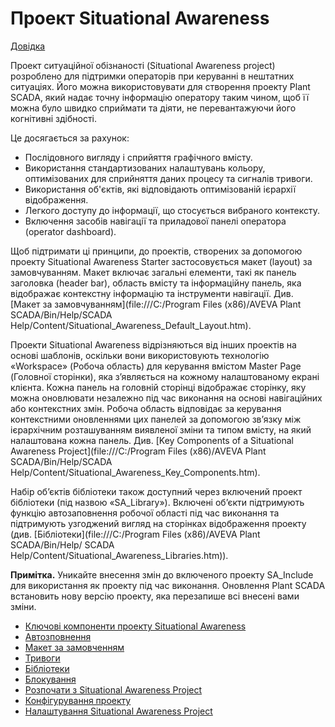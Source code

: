 # Проект Situational Awareness

[Довідка](file:///C:/Program%20Files%20(x86)/AVEVA%20Plant%20SCADA/Bin/Help/SCADA%20Help/Content/Situational_Awareness_Projects.htm)

Проект ситуаційної обізнаності (Situational Awareness project) розроблено для підтримки операторів при  керуванні в нештатних ситуаціях. Його можна використовувати для створення проекту Plant SCADA, який надає точну інформацію оператору таким чином, щоб її можна було швидко сприймати та діяти, не перевантажуючи його когнітивні здібності.

Це досягається за рахунок:

- Послідовного вигляду і сприйяття графічного вмісту.
- Використання стандартизованих налаштувань кольору, оптимізованих для сприйняття даних процесу та сигналів тривоги.
- Використання об'єктів, які відповідають оптимізованій ієрархії відображення.
- Легкого доступу до інформації, що стосується вибраного контексту.
- Включення засобів навігації та приладової панелі оператора (operator dashboard).

Щоб підтримати ці принципи, до проектів, створених за допомогою проекту Situational Awareness Starter застосовується макет (layout) за замовчуванням. Макет включає загальні елементи, такі як панель заголовка (header bar), область вмісту та інформаційну панель, яка відображає контекстну інформацію та інструменти навігації. Див. [Макет за замовчуванням](file:///C:/Program Files (x86)/AVEVA Plant SCADA/Bin/Help/SCADA Help/Content/Situational_Awareness_Default_Layout.htm).

Проекти Situational Awareness відрізняються від інших проектів на основі шаблонів, оскільки вони використовують технологію «Workspace» (Робоча область) для керування вмістом Master Page (Головної сторінки), яка з’являється на кожному налаштованому екрані клієнта. Кожна панель на головній сторінці відображає сторінку, яку можна оновлювати незалежно під час виконання на основі навігаційних або контекстних змін. Робоча область відповідає за керування контекстними оновленнями цих панелей за допомогою зв’язку між ієрархічним розташуванням виявленої зміни та типом вмісту, на який налаштована кожна панель. Див. [Key Components of a Situational Awareness Project](file:///C:/Program Files (x86)/AVEVA Plant SCADA/Bin/Help/SCADA Help/Content/Situational_Awareness_Key_Components.htm).

Набір об’єктів бібліотеки також доступний через включений проект бібліотеки (під назвою «SA_Library»). Включені об’єкти підтримують функцію автозаповнення робочої області під час виконання та підтримують узгоджений вигляд на сторінках відображення проекту (див. [Бібліотеки](file:///C:/Program Files (x86)/AVEVA Plant SCADA/Bin/Help/ SCADA Help/Content/Situational_Awareness_Libraries.htm)).

**Примітка.** Уникайте внесення змін до включеного проекту SA_Include для використання як проекту під час виконання. Оновлення Plant SCADA встановить нову версію проекту, яка перезапише всі внесені вами зміни.

-  [Ключові компоненти проекту Situational Awareness](keycomponents.md)
-  [Автозповнення](Autofill.md)
-  [Макет за замовченням](defaultlayout.md)
-  [Тривоги](alarms.md)
-  [Бібліотеки](libraries.md)
-  [Блокування](interlocks.md)
-  [Розпочати з Situational Awareness Project](gettingstarted.md)
-  [Конфігурування проекту](configyourproject.md)
-  [Налаштування Situational Awareness Project](custom.md)